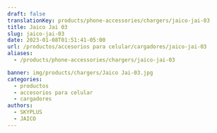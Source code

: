 ```yaml
---
draft: false
translationKey: products/phone-accessories/chargers/jaico-jai-03
title: Jaico Jai 03
slug: jaico-jai-03
date: 2023-01-08T01:51:41-05:00
url: /productos/accesorios para celular/cargadores/jaico-jai-03
aliases:
  - /products/phone-accessories/chargers/jaico-jai-03

banner: img/products/chargers/Jaico Jai-03.jpg
categories: 
  - productos
  - accesorios para celular
  - cargadores
authors:
  - SKYPLUS
  - JAICO
---
```

